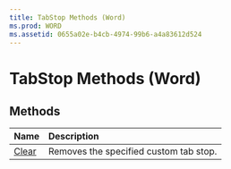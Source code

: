 ```yaml
---
title: TabStop Methods (Word)
ms.prod: WORD
ms.assetid: 0655a02e-b4cb-4974-99b6-a4a83612d524
---
```



# TabStop Methods (Word)

## Methods



|**Name**|**Description**|
|:-----|:-----|
|[Clear](tabstop-clear-method-word.md)|Removes the specified custom tab stop.|

